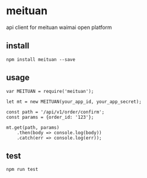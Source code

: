 # meituan

api client for meituan waimai open platform

## install 

    npm install meituan --save

## usage

    var MEITUAN = require('meituan');

    let mt = new MEITUAN(your_app_id, your_app_secret);
    
    const path = '/api/v1/order/confirm';
    const params = {order_id: '123'};
    
    mt.get(path, params)
        .then(body => console.log(body))
        .catch(err => console.log(err));
        
## test

    npm run test